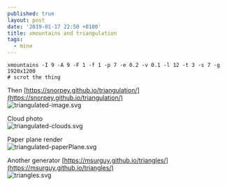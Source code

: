 ```yaml
---
published: true
layout: post
date: '2019-01-17 22:50 +0100'
title: xmountains and triangulation
tags:
  - mine
---
```

    xmountains -I 9 -A 9 -F 1 -f 1 -p 7 -e 0.2 -v 0.1 -l 12 -t 3 -s 7 -g 1920x1200
    # scrot the thing

Then [https://snorpey.github.io/triangulation/](https://snorpey.github.io/triangulation/)  
![triangulated-image.svg]({{site.baseurl}}/media/triangulated-image.svg)

Cloud photo  
![triangulated-clouds.svg]({{site.baseurl}}/media/triangulated-clouds.svg)

Paper plane render  
![triangulated-paperPlane.svg]({{site.baseurl}}/media/triangulated-paperPlane.svg)

Another generator [https://msurguy.github.io/triangles/](https://msurguy.github.io/triangles/)  
![triangles.svg]({{site.baseurl}}/media/triangles.svg)